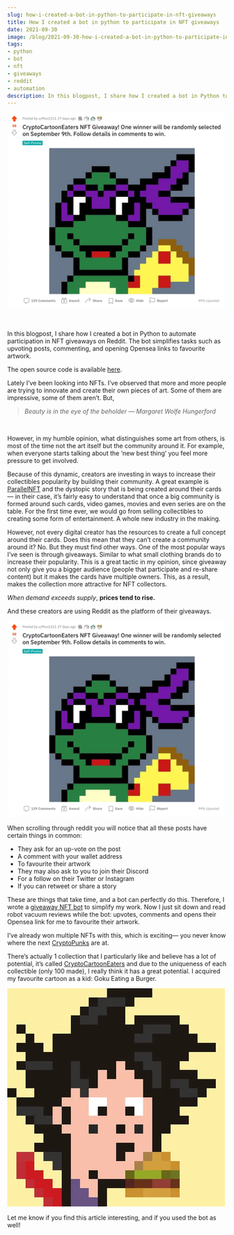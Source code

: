 ```yaml
---
slug: how-i-created-a-bot-in-python-to-participate-in-nft-giveaways
title: How I created a bot in python to participate in NFT giveaways
date: 2021-09-30
image: /blog/2021-09-30-how-i-created-a-bot-in-python-to-participate-in-nft-giveaways.png
tags:
- python
- bot
- nft
- giveaways
- reddit
- automation
description: In this blogpost, I share how I created a bot in Python to automate participation in NFT giveaways on Reddit. The bot simplifies tasks such as upvoting posts, commenting, and opening Opensea links to favourite artwork.
---
```





<p align="center">
    <img width="600" src="/blog/2021-09-30-how-i-created-a-bot-in-python-to-participate-in-nft-giveaways.png"/>
</p>

<br />

In this blogpost, I share how I created a bot in Python to automate participation in NFT giveaways on Reddit. The bot simplifies tasks such as upvoting posts, commenting, and opening Opensea links to favourite artwork.

The open source code is available [here](https://github.com/DidierRLopes/GiveawayNFTbot).

<!-- truncate -->

<div style={{borderTop: '1px solid #0088CC', margin: '1.5em 0'}} />

Lately I’ve been looking into NFTs. I’ve observed that more and more people are trying to innovate and create their own pieces of art. Some of them are impressive, some of them aren’t. But,

> _Beauty is in the eye of the beholder — Margaret Wolfe Hungerford_

<br />

However, in my humble opinion, what distinguishes some art from others, is most of the time not the art itself but the community around it. For example, when everyone starts talking about the ‘new best thing’ you feel more pressure to get involved.

Because of this dynamic, creators are investing in ways to increase their collectibles popularity by building their community. A great example is [ParallelNFT](https://parallel.life/) and the dystopic story that is being created around their cards — in their case, it’s fairly easy to understand that once a big community is formed around such cards, video games, movies and even series are on the table. For the first time ever, we would go from selling collectibles to creating some form of entertainment. A whole new industry in the making.

However, not every digital creator has the resources to create a full concept around their cards. Does this mean that they can’t create a community around it? No. But they must find other ways. One of the most popular ways I’ve seen is through giveaways. Similar to what small clothing brands do to increase their popularity. This is a great tactic in my opinion, since giveaway not only give you a bigger audience (people that participate and re-share content) but it makes the cards have multiple owners. This, as a result, makes the collection more attractive for NFT collectors.

_When demand exceeds supply_, **prices tend to rise.**

And these creators are using Reddit as the platform of their giveaways.

![image](/blog/2021-09-30-how-i-created-a-bot-in-python-to-participate-in-nft-giveaways_1.png)

When scrolling through reddit you will notice that all these posts have certain things in common:
- They ask for an up-vote on the post
- A comment with your wallet address
- To favourite their artwork
- They may also ask to you to join their Discord
- For a follow on their Twitter or Instagram
- If you can retweet or share a story

These are things that take time, and a bot can perfectly do this. Therefore, I wrote a [giveaway NFT bot](https://github.com/DidierRLopes/GiveawayNFTbot) to simplify my work. Now I just sit down and read robot vacuum reviews while the bot: upvotes, comments and opens their Opensea link for me to favourite their artwork.

I’ve already won multiple NFTs with this, which is exciting— you never know where the next [CryptoPunks](https://twitter.com/cryptopunksbot) are at.

There’s actually 1 collection that I particularly like and believe has a lot of potential, it’s called [CryptoCartoonEaters](https://opensea.io/collection/crypto-cartooneaters) and due to the uniqueness of each collectible (only 100 made), I really think it has a great potential. I acquired my favourite cartoon as a kid: Goku Eating a Burger.

![image](/blog/2021-09-30-how-i-created-a-bot-in-python-to-participate-in-nft-giveaways_2.png)

Let me know if you find this article interesting, and if you used the bot as well!
